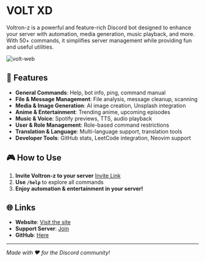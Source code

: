 # VOLT XD 

Voltron-z is a powerful and feature-rich Discord bot designed to enhance your server with automation, media generation, music playback, and more. With 50+ commands, it simplifies server management while providing fun and useful utilities.  

![volt-web](https://github.com/user-attachments/assets/c006d7bf-5f4c-4080-80df-098f15e741bb)

## 🚀 Features  
- **General Commands**: Help, bot info, ping, command manual  
- **File & Message Management**: File analysis, message cleanup, scanning  
- **Media & Image Generation**: AI image creation, Unsplash integration  
- **Anime & Entertainment**: Trending anime, upcoming episodes  
- **Music & Voice**: Spotify previews, TTS, audio playback  
- **User & Role Management**: Role-based command restrictions  
- **Translation & Language**: Multi-language support, translation tools  
- **Developer Tools**: GitHub stats, LeetCode integration, Neovim support  

## 🎮 How to Use  
1. **Invite Voltron-z to your server** [Invite Link](https://discord.com/oauth2/authorize?client_id=1255282195053019137&permissions=0&integration_type=0&scope=bot)  
2. **Use `/help`** to explore all commands  
3. **Enjoy automation & entertainment in your server!**  

## 🌐 Links  
- **Website**: [Visit the site](https://volt-web-rose.vercel.app/)  
- **Support Server**: [Join](https://discord.gg/jwj7GkXc)  
- **GitHub**: [Here](https://github.com/Rudrajiii/VOLT-WEB)  

---
*Made with ❤️ for the Discord community!*  
